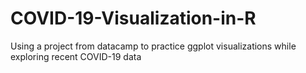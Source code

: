 # COVID-19-Visualization-in-R
Using a project from datacamp to practice ggplot visualizations while exploring recent COVID-19 data
